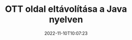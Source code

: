 ---
############################# Static ############################
layout: "auto-gen-merger"
date: 2022-11-10T10:07:23
draft: false
otherformats: pps ppsx ppt pptx rtf tex vdx vsdm vsdx vssm vssx vstm vstx vsx vtx xlam

############################# Head ############################
head_title: "Távolítsa el az OTT oldalt a Java programból"
head_description: "Távolítson el vagy töröljön egyetlen oldalt vagy oldalgyűjteményt egy OTT fájlból a Java alkalmazásban az oldalak sorrendjének megfordításával a dokumentumok egyesítése API használatával."

############################# Header ############################
title: "OTT oldal eltávolítása a Java nyelven"
description: "Távolítsa el a néhány soros Java kódot tartalmazó OTT oldalt."
bg_image: "https://cms.admin.containerize.com/templates/aspose/App_Themes/V3/images/bg/header1.png"
bg_overlay: false
button:
    enable: true
    icon: "fas fa-arrow-down"
    label: "Ingyenes próbaverzió letöltése"
    link: "https://downloads.groupdocs.com/merger/java"

############################# SubMenu ############################
submenu:
    enable: true

    left:
        img_alt: "GroupDocs.Merger for Java"
        image: "https://cms.admin.containerize.com/templates/groupdocs/images/product-logos/90x90-noborder/groupdocs-merger-java.png"
        product: "GroupDocs.Merger"
        platform: "Java"

    middle:
        button:

            # button loop
            - link: "https://apireference.groupdocs.com/merger/java"
              text: "API-referencia"

            # button loop
            - link: "https://github.com/groupdocs-merger"
              text: "Kódpéldák"

            # button loop
            - link: "https://products.groupdocs.app/merger/family"
              text: "Élő demók"

            # button loop
            - link: "https://purchase.groupdocs.com/pricing/merger/java"
              text: "Árazás"

    right:
        link_download: "https://downloads.groupdocs.com/merger"
        link_learn: "https://docs.groupdocs.com/merger/java"
        link_buy: "https://purchase.groupdocs.com"

############################# About ############################
about:
    enable: true
    title: "A GroupDocs.Merger for Java API-ról"
    content: |
        A [GroupDocs.Merger for Java](/hu/merger/java/) egyszerű megoldást kínál számos dokumentumformátum biztonságos egyesítésére és felosztására, beleértve a PDF, Microsoft Office (Word, Excel, PowerPoint) , OneNote), OpenDocument, HTML, képek és sok más a Java alkalmazásokon belül. A kód néhány sorának hozzáadásával számos dokumentumműveletet hajthat végre, például mozgathatja, eltávolíthatja, elforgathatja, cserélheti, kivonhatja vagy módosíthatja az oldalak tájolását a dokumentumokon belül. A dokumentumok egyesítési API támogatja a dokumentumoldalak előnézetének képként történő megtekintését is a dokumentum szerkezetének, formázásának és tartalmának elemzéséhez.
        
        A GroupDocs.Merger API megfelelő választás olyan vállalati megoldásokhoz, amelyekhez fájloldal-eltávolító funkciókra van szükség. Ezek az API-k jól támogatottak minden nagyobb operációs rendszeren és platformon, beleértve a J2SE 7.0 (1.7), J2SE 8.0 (1.8), Java 10-t is.

############################# Steps ############################
steps:
    enable: true
    title_left: "Távolítsa el a(z) OTT fájloldalakat a(z) Java termékből"
    content_left: |
        A [GroupDocs.Merger for Java](/hu/merger/java/) megkönnyíti a Java fejlesztői számára, hogy egyetlen vagy több oldalt töröljenek egy OTT-on belül néhány egyszerű lépés végrehajtásával.
        
        * Inicializálja a **RemoveOptions** elemet az eltávolítandó oldalszámokkal.
        * Hozzon létre új példányt az **Merger**-ból, és adja meg a forrásdokumentum elérési útját konstruktor paraméterként.
        * Hívja a **removePages** parancsot, és adja át a **RemoveOptions** objektumot.
        * Hívja a **save** parancsot, és adja meg a fájl elérési útját az eredményül kapott dokumentum mentéséhez.

    title_right: "rendszerkövetelmények"
    content_right: |
        A GroupDocs.Merger for Java API-k minden nagyobb platformon és operációs rendszeren támogatottak. Mielőtt végrehajtaná az alábbi kódot, győződjön meg arról, hogy a következő előfeltételek telepítve vannak a rendszeren.

        * Operációs rendszerek: Microsoft Windows, Linux, MacOS
        * Fejlesztési környezetek: NetBeans, IntelliJ IDEA, Eclipse
        * Keretrendszerek: J2SE 7.0 (1.7), J2SE 8.0 (1.8), Java 10
        * Töltse le a(z) GroupDocs.Merger for Java legújabb verzióját innen: [Maven](https://repository.groupdocs.com/webapp/#/artifacts/browse/tree/General/repo/com/groupdocs/groupdocs-merger)
         
    code: |
     {{% merger/additional-styles %}}
     {{< merger/code-merger title="Hogyan távolítsunk el OTT fájloldalakat a Java példakóddal">}}

        ```java    
        // Távolítsa el az OTT fájloldalakat a GroupDocs.Merger API segítségével
        // Inicializálja a RemoveOptions osztályt a kiválasztott oldalszámokkal
        RemoveOptions removeOptions = new RemoveOptions(new int[] { 3, 6 });

        // Példányos egyesülés a bemeneti OTT dokumentummal
        Merger merger = new Merger("input.ott");

        // Hívja meg a removePages metódust, és adja át neki a RemoveOptions objektumot
        merger.removePages(removeOptions);
    
        // Hívja meg a mentési metódust, és adja meg a kívánt fájl elérési utat a kimeneti dokumentum mentéséhez
        merger.save("output.ott");
        ```
     {{< /merger/code-merger >}}

############################# Demos ############################
demos:
    enable: true
    title: "Élő bemutatók – Távolítsa el az OTT oldalakat online"
    content: |
       Távolítsa el az OTT fájloldalakat azonnal a [GroupDocs.Merger Live Demos](https://products.groupdocs.app/splitter/remove-pages/ott) webhely meglátogatásával.
       Az élő demónak a következő előnyei vannak.
        
############################# About Formats ############################
about_formats:
    enable: true

############################# More Formats ############################
more_formats:
    enable: true
    title: "Távolítsa el az oldalakat más dokumentumformátumokból"
    content: |
        A Java dokumentálja az összevonási és felosztási API-t fájlformátumokhoz és képekhez. Távolítson el néhány népszerű fájlformátumot az alábbiak szerint.

############################# Back to top ###############################
back_to_top:
    enable: true
---